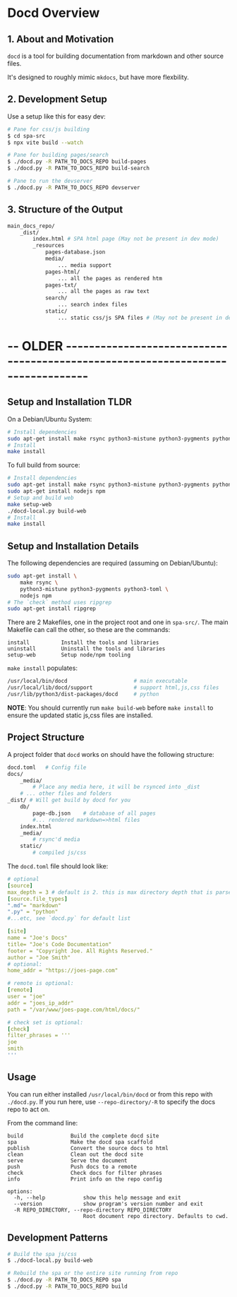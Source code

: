 # Docd Overview

## 1. About and Motivation

`docd` is a tool for building documentation from markdown and other source files.

It's designed to roughly mimic `mkdocs`, but have more flexbility.


## 2. Development Setup

Use a setup like this for easy dev:

```sh
# Pane for css/js building
$ cd spa-src
$ npx vite build --watch

# Pane for building pages/search
$ ./docd.py -R PATH_TO_DOCS_REPO build-pages
$ ./docd.py -R PATH_TO_DOCS_REPO build-search

# Pane to run the devserver
$ ./docd.py -R PATH_TO_DOCS_REPO devserver
```


## 3. Structure of the Output

```sh
main_docs_repo/
    _dist/
        index.html # SPA html page (May not be present in dev mode)
        _resources
            pages-database.json
            media/
                ... media support
            pages-html/
                ... all the pages as rendered htm
            pages-txt/
                ... all the pages as raw text
            search/
                ... search index files
            static/
                ... static css/js SPA files # (May not be present in dev mode)
```


# -- OLDER -------------------------------------------------------------------------------- #


## Setup and Installation TLDR

On a Debian/Ubuntu System:

```sh
# Install dependencies
sudo apt-get install make rsync python3-mistune python3-pygments python3-toml ripgrep
# Install
make install 
```

To full build from source:

```sh
# Install dependencies
sudo apt-get install make rsync python3-mistune python3-pygments python3-tomlripgrep
sudo apt-get install nodejs npm 
# Setup and build web
make setup-web
./docd-local.py build-web
# Install
make install 
```


## Setup and Installation Details

The following dependencies are required (assuming on Debian/Ubuntu):

```sh
sudo apt-get install \
    make rsync \
    python3-mistune python3-pygments python3-toml \
    nodejs npm
# The `check` method uses ripgrep
sudo apt-get install ripgrep
```

There are 2 Makefiles, one in the project root and one in `spa-src/`.
The main Makefile can call the other, so these are the commands:

```
install          Install the tools and libraries
uninstall        Uninstall the tools and libraries
setup-web        Setup node/npm tooling
```

`make install` populates:

```sh
/usr/local/bin/docd                     # main executable
/usr/local/lib/docd/support             # support html,js,css files
/usr/lib/python3/dist-packages/docd     # python
```

**NOTE**: You should currently run `make build-web` before `make install` to ensure the updated static js,css files are installed.


## Project Structure

A project folder that `docd` works on should have the following structure:

```sh
docd.toml   # Config file
docs/
    _media/
        # Place any media here, it will be rsynced into _dist
    # ... other files and folders
_dist/ # Will get build by docd for you
    db/
        page-db.json    # database of all pages
        #... rendered markdown=>html files
    index.html
    _media/
        # rsync'd media
    static/
        # compiled js/css
```

The `docd.toml` file should look like:

```yaml
# optional
[source]
max_depth = 3 # default is 2. this is max directory depth that is parsed
[source.file_types]
".md"= "markdown"
".py" = "python"
#...etc, see `docd.py` for default list

[site]
name = "Joe's Docs"
title= "Joe's Code Documentation"
footer = "Copyright Joe. All Rights Reserved."
author = "Joe Smith"
# optional:
home_addr = "https://joes-page.com"

# remote is optional:
[remote]
user = "joe"
addr = "joes_ip_addr"
path = "/var/www/joes-page.com/html/docs/"

# check set is optional:
[check]
filter_phrases = '''
joe
smith
'''
```


## Usage

You can run either installed `/usr/local/bin/docd` or from this repo with `./docd.py`.
If you run here, use `--repo-directory/-R` to specify the docs repo to act on.

From the command line:

```
build               Build the complete docd site
spa                 Make the docd spa scaffold
publish             Convert the source docs to html
clean               Clean out the docd site
serve               Serve the document
push                Push docs to a remote
check               Check docs for filter phrases
info                Print info on the repo config

options:
  -h, --help            show this help message and exit
  --version             show program's version number and exit
  -R REPO_DIRECTORY, --repo-directory REPO_DIRECTORY
                        Root document repo directory. Defaults to cwd.
```


## Development Patterns

```sh
# Build the spa js/css
$ ./docd-local.py build-web

# Rebuild the spa or the entire site running from repo
$ ./docd.py -R PATH_TO_DOCS_REPO spa
$ ./docd.py -R PATH_TO_DOCS_REPO build
```
